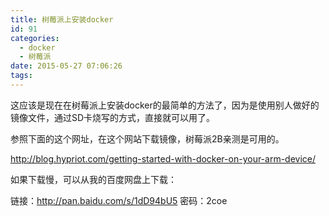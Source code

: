 ```yaml
---
title: 树莓派上安装docker
id: 91
categories:
  - docker
  - 树莓派
date: 2015-05-27 07:06:26
tags:
---
```


这应该是现在在树莓派上安装docker的最简单的方法了，因为是使用别人做好的镜像文件，通过SD卡烧写的方式，直接就可以用了。

参照下面的这个网址，在这个网站下载镜像，树莓派2B亲测是可用的。

http://blog.hypriot.com/getting-started-with-docker-on-your-arm-device/

如果下载慢，可以从我的百度网盘上下载：

链接：http://pan.baidu.com/s/1dD94bU5 密码：2coe

&nbsp;
